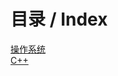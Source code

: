 # 目录 / Index

[操作系统](https://github.com/harlan0103/Note/tree/master/OS) <br/>
[C++](https://github.com/harlan0103/Note/tree/master/CPP)
